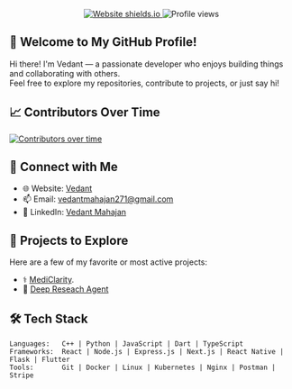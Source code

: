 <!-- GitHub Profile README -->

<!-- Badges at the top -->
<p align="center">
  <a href="https://vedantmahajan.vercel.app/">
    <img src="https://img.shields.io/website-up-down-green-red/http/shields.io.svg" alt="Website shields.io">
  </a>
  <img src="https://visitor-badge.laobi.icu/badge?page_id=Vedant817" alt="Profile views" />
</p>


## 👋 Welcome to My GitHub Profile!

Hi there! I'm Vedant — a passionate developer who enjoys building things and collaborating with others.  
Feel free to explore my repositories, contribute to projects, or just say hi!


## 📈 Contributors Over Time

[![Contributors over time](https://contributor-graph-api.apiseven.com/contributors-svg?chart=contributorOverTime&repo=Vedant817/Deep-Research-Agent)](https://www.apiseven.com/en/contributor-graph?chart=contributorOverTime&repo=Vedant817/Deep-Research-Agent)


## 🔗 Connect with Me

- 🌐 Website: [Vedant]([https://yourwebsite.com](https://vedantmahajan.vercel.app/))
- 📫 Email: [vedantmahajan271@gmail.com](https://mail.google.com/mail/?view=cm&fs=1&to=vedantmahajan271@gmail.com)
- 💼 LinkedIn: [Vedant Mahajan]([https://linkedin.com/in/yourprofile](https://www.linkedin.com/in/vedant-mahajan-051b66170/))


## 🚀 Projects to Explore

Here are a few of my favorite or most active projects:

- ⚕️ [MediClarity](https://github.com/Vedant817/MediClarity).
- 🏢 [Deep Reseach Agent](https://github.com/Vedant817/Deep-Research-Agent)


## 🛠️ Tech Stack

```text
Languages:   C++ | Python | JavaScript | Dart | TypeScript
Frameworks:  React | Node.js | Express.js | Next.js | React Native | Flask | Flutter 
Tools:       Git | Docker | Linux | Kubernetes | Nginx | Postman | Stripe
```

